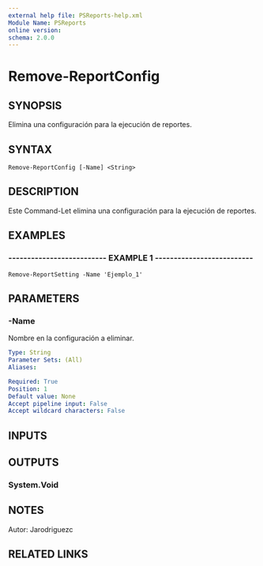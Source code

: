 ```yaml
---
external help file: PSReports-help.xml
Module Name: PSReports
online version: 
schema: 2.0.0
---
```


# Remove-ReportConfig

## SYNOPSIS
Elimina una configuración para la ejecución de reportes.

## SYNTAX

```
Remove-ReportConfig [-Name] <String>
```

## DESCRIPTION
Este Command-Let elimina una configuración para la ejecución de reportes.

## EXAMPLES

### -------------------------- EXAMPLE 1 --------------------------
```
Remove-ReportSetting -Name 'Ejemplo_1'
```

## PARAMETERS

### -Name
Nombre en la configuración a eliminar.

```yaml
Type: String
Parameter Sets: (All)
Aliases: 

Required: True
Position: 1
Default value: None
Accept pipeline input: False
Accept wildcard characters: False
```

## INPUTS

## OUTPUTS

### System.Void

## NOTES
Autor: Jarodriguezc

## RELATED LINKS

